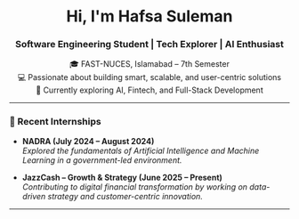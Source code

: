 <h1 align="center">Hi, I'm Hafsa Suleman</h1>
<h3 align="center">Software Engineering Student | Tech Explorer | AI Enthusiast</h3>

<p align="center">
  🎓 FAST-NUCES, Islamabad – 7th Semester <br>
  💻 Passionate about building smart, scalable, and user-centric solutions <br>
  🌱 Currently exploring AI, Fintech, and Full-Stack Development
</p>

---

### 💼 Recent Internships

- **NADRA (July 2024 – August 2024)**  
  *Explored the fundamentals of Artificial Intelligence and Machine Learning in a government-led environment.*

- **JazzCash – Growth & Strategy (June 2025 – Present)**  
  *Contributing to digital financial transformation by working on data-driven strategy and customer-centric innovation.*

---

<!--
**hafsaa-suleman/hafsaa-suleman** is a ✨ _special_ ✨ repository because its `README.md` (this file) appears on your GitHub profile.

Here are some ideas to get you started:

- 🔭 I’m currently working on ...
- 🌱 I’m currently learning ...
- 👯 I’m looking to collaborate on ...
- 🤔 I’m looking for help with ...
- 💬 Ask me about ...
- 📫 How to reach me: ...
- 😄 Pronouns: ...
- ⚡ Fun fact: ...
-->
